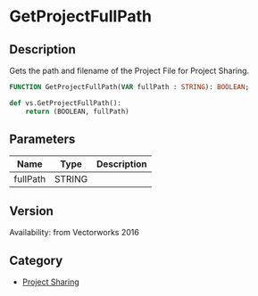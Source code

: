# GetProjectFullPath

## Description
Gets the path and filename of the Project File for Project Sharing.

```pascal
FUNCTION GetProjectFullPath(VAR fullPath : STRING): BOOLEAN;
```

```python
def vs.GetProjectFullPath():
    return (BOOLEAN, fullPath)
```

## Parameters
|Name|Type|Description|
|---|---|---|
|fullPath|STRING|   |

## Version
Availability: from Vectorworks 2016

## Category
* [Project Sharing](../Categories/Project%20Sharing.md)
